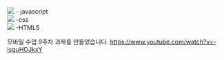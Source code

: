 <img src="https://img.shields.io/badge/javascript-F7DF1E?style=for-the-badge&logo=javascript&logoColor=black">
- javascript<br>
<img src="https://img.shields.io/badge/css-1572B6?style=for-the-badge&logo=css3&logoColor=white">
-css<br>
<img src="https://img.shields.io/badge/html5-E34F26?style=for-the-badge&logo=html5&logoColor=white">
-HTML5

 모바일 수업 9주차 과제를 만들었습니다.
https://www.youtube.com/watch?v=-lsguHOJkxY

